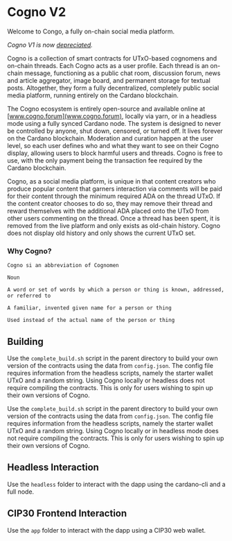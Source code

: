 # Cogno V2

Welcome to Congo, a fully on-chain social media platform. 

*Cogno V1 is now [depreciated](https://github.com/logicalmechanism/cogno_v1).*

Cogno is a collection of smart contracts for UTxO-based cognomens and on-chain threads. Each Cogno acts as a user profile. Each thread is an on-chain message, functioning as a public chat room, discussion forum, news and article aggregator, image board, and permanent storage for textual posts. Altogether, they form a fully decentralized, completely public social media platform, running entirely on the Cardano blockchain.

The Cogno ecosystem is entirely open-source and available online at [www.cogno.forum](www.cogno.forum), locally via yarn, or in a headless mode using a fully synced Cardano node. The system is designed to never be controlled by anyone, shut down, censored, or turned off. It lives forever on the Cardano blockchain. Moderation and curation happen at the user level, so each user defines who and what they want to see on their Cogno display, allowing users to block harmful users and threads. Cogno is free to use, with the only payment being the transaction fee required by the Cardano blockchain.

Cogno, as a social media platform, is unique in that content creators who produce popular content that garners interaction via comments will be paid for their content through the minimum required ADA on the thread UTxO. If the content creator chooses to do so, they may remove their thread and reward themselves with the additional ADA placed onto the UTxO from other users commenting on the thread. Once a thread has been spent, it is removed from the live platform and only exists as old-chain history. Cogno does not display old history and only shows the current UTxO set.

### Why Cogno?

```
Cogno si an abbreviation of Cognomen 

Noun

A word or set of words by which a person or thing is known, addressed, or referred to

A familiar, invented given name for a person or thing 

Used instead of the actual name of the person or thing
```

## Building

Use the `complete_build.sh` script in the parent directory to build your own version of the contracts using the data from `config.json`. The config file requires information from the headless scripts, namely the starter wallet UTxO and a random string. Using Cogno locally or headless does not require compiling the contracts. This is only for users wishing to spin up their own versions of Cogno.

Use the `complete_build.sh` script in the parent directory to build your own version of the contracts using the data from `config.json`. The config file requires information from the headless scripts, namely the starter wallet UTxO and a random string. Using Cogno locally or in headless mode does not require compiling the contracts. This is only for users wishing to spin up their own versions of Cogno.

## Headless Interaction

Use the `headless` folder to interact with the dapp using the cardano-cli and a full node.

## CIP30 Frontend Interaction

Use the `app` folder to interact with the dapp using a CIP30 web wallet.
